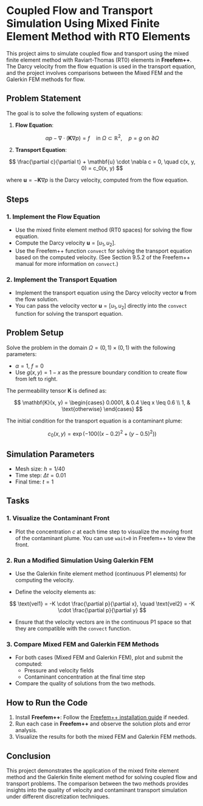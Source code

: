 # Coupled Flow and Transport Simulation Using Mixed Finite Element Method with RT0 Elements

This project aims to simulate coupled flow and transport using the mixed finite element method with Raviart-Thomas (RT0) elements in **Freefem++**. The Darcy velocity from the flow equation is used in the transport equation, and the project involves comparisons between the Mixed FEM and the Galerkin FEM methods for flow.

## Problem Statement

The goal is to solve the following system of equations:

1. **Flow Equation**:

$$
\alpha p - \nabla \cdot (\mathbf{K} \nabla p) = f \quad \text{in} \ \Omega \subset \mathbb{R}^2, \quad p = g \ \text{on} \ \partial \Omega
$$

2. **Transport Equation**:

$$
\frac{\partial c}{\partial t} + \mathbf{u} \cdot \nabla c = 0, \quad c(x, y, 0) = c_0(x, y)
$$

where $\mathbf{u} = - \mathbf{K} \nabla p$ is the Darcy velocity, computed from the flow equation.


## Steps

### 1. Implement the Flow Equation

- Use the mixed finite element method (RT0 spaces) for solving the flow equation.
- Compute the Darcy velocity $\mathbf{u} = [u_1, u_2]$.
- Use the Freefem++ function `convect` for solving the transport equation based on the computed velocity. (See Section 9.5.2 of the Freefem++ manual for more information on `convect`.)

### 2. Implement the Transport Equation

- Implement the transport equation using the Darcy velocity vector $\mathbf{u}$ from the flow solution.
- You can pass the velocity vector $\mathbf{u} = [u_1, u_2]$ directly into the `convect` function for solving the transport equation.

## Problem Setup

Solve the problem in the domain $\Omega = (0, 1) \times (0, 1)$ with the following parameters:

- $\alpha = 1$, $f = 0$
- Use $g(x, y) = 1 - x$ as the pressure boundary condition to create flow from left to right.

The permeability tensor $\mathbf{K}$ is defined as:

$$
\mathbf{K}(x, y) =
\begin{cases} 
0.0001, & 0.4 \leq x \leq 0.6 \\
1, & \text{otherwise}
\end{cases}
$$

The initial condition for the transport equation is a contaminant plume:

$$
c_0(x, y) = \exp\left(-100 \left( (x - 0.2)^2 + (y - 0.5)^2 \right)\right)
$$

## Simulation Parameters

- Mesh size: $h = 1/40$
- Time step: $\Delta t = 0.01$
- Final time: $t = 1$


## Tasks

### 1. Visualize the Contaminant Front

- Plot the concentration $c$ at each time step to visualize the moving front of the contaminant plume. You can use `wait=0` in Freefem++ to view the front.

### 2. Run a Modified Simulation Using Galerkin FEM

- Use the Galerkin finite element method (continuous P1 elements) for computing the velocity.

- Define the velocity elements as:

$$
\text{vel1} = -K \cdot \frac{\partial p}{\partial x}, \quad \text{vel2} = -K \cdot \frac{\partial p}{\partial y}
$$

- Ensure that the velocity vectors are in the continuous P1 space so that they are compatible with the `convect` function.

### 3. Compare Mixed FEM and Galerkin FEM Methods

- For both cases (Mixed FEM and Galerkin FEM), plot and submit the computed:
  - Pressure and velocity fields
  - Contaminant concentration at the final time step
- Compare the quality of solutions from the two methods.

## How to Run the Code

1. Install **Freefem++**: Follow the [Freefem++ installation guide](https://freefem.org/) if needed.
2. Run each case in **Freefem++** and observe the solution plots and error analysis.
3. Visualize the results for both the mixed FEM and Galerkin FEM methods.


## Conclusion

This project demonstrates the application of the mixed finite element method and the Galerkin finite element method for solving coupled flow and transport problems. The comparison between the two methods provides insights into the quality of velocity and contaminant transport simulation under different discretization techniques. 
